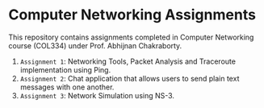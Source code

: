 # Computer Networking Assignments
This repository contains assignments completed in Computer Networking course (COL334) under Prof. Abhijnan Chakraborty.
1. `Assignment 1`: Networking Tools, Packet Analysis and Traceroute implementation using Ping.
2. `Assignment 2`: Chat application that allows users to send plain text messages with one another.
3. `Assignment 3`: Network Simulation using NS-3.
